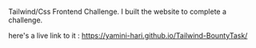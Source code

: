 Tailwind/Css Frontend Challenge.
I built the website to complete a challenge.

here's a live link to it : https://yamini-hari.github.io/Tailwind-BountyTask/
